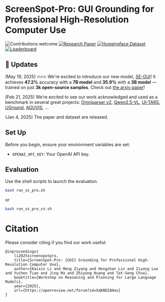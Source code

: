 # ScreenSpot-Pro: GUI Grounding for Professional High-Resolution Computer Use
![Contributions welcome](https://img.shields.io/badge/contributions-welcome-orange.svg?style=for-the-badge)
[![Research Paper](https://img.shields.io/badge/Paper-brightgreen.svg?style=for-the-badge)](https://likaixin2000.github.io/papers/ScreenSpot_Pro.pdf)
[![Huggingface Dataset](https://img.shields.io/badge/Dataset-blue.svg?style=for-the-badge)](https://huggingface.co/datasets/likaixin/ScreenSpot-Pro)
[![Leaderboard](https://img.shields.io/badge/Leaderboard-8A2BE2?style=for-the-badge)](https://gui-agent.github.io/grounding-leaderboard)

## 📢 Updates
(May 19, 2025) 🔥🔥🔥 We're excited to introduce our new model, [SE-GUI](https://github.com/YXB-NKU/SE-GUI)!  It achieves **47.2%** accuracy with a **7B model** and **35.9%** with a **3B model** — trained on just **3k open-source samples**. Check out [the arxiv paper](https://arxiv.org/pdf/2505.12370)!

(Feb 21, 2025) We’re excited to see our work acknowledged and used as a benchmark in several great projects: [Omniparser v2](https://www.microsoft.com/en-us/research/articles/omniparser-v2-turning-any-llm-into-a-computer-use-agent/), [Qwen2.5-VL](https://arxiv.org/pdf/2502.13923), [UI-TARS](https://arxiv.org/pdf/2501.12326), [UGround](https://x.com/ysu_nlp/status/1882618596863717879), [AGUVIS](https://github.com/likaixin2000/ScreenSpot-Pro-GUI-Grounding/issues/2), ...

(Jan 4, 2025) The paper and dataset are released.

## Set Up

Before you begin, ensure your environment variables are set:

- `OPENAI_API_KEY`: Your OpenAI API key.

## Evaluation
Use the shell scripts to launch the evaluation. 
```bash 
bash run_ss_pro.sh
```
or
```bash 
bash run_ss_pro_cn.sh
```

# Citation
Please consider citing if you find our work useful:
```plain
@inproceedings{
    li2025screenspotpro,
    title={ScreenSpot-Pro: {GUI} Grounding for Professional High-Resolution Computer Use},
    author={Kaixin Li and Meng Ziyang and Hongzhan Lin and Ziyang Luo and Yuchen Tian and Jing Ma and Zhiyong Huang and Tat-Seng Chua},
    booktitle={Workshop on Reasoning and Planning for Large Language Models},
    year={2025},
    url={https://openreview.net/forum?id=XaKNDIAHas}
}
```
